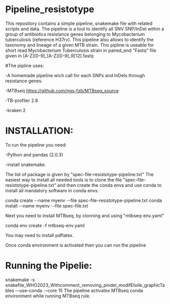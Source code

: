 # Pipeline_resistotype
This repository contains a simple pipeline, snakemake file with related scripts and data. The pipeline is a tool to identify all SNV SNP/InDel within a group of antibiotics resistance genes belonging to Mycobacterium tuberculosis (reference H37rv).
This pipeline also allows to identify the taxonomy and lineage of a given MTB strain.
This pipline is useable for short read Mycobacterium Tuberculosis strain in paired_end "Fastq" file given in [A-Z][0-9]_[A-Z][0-9]_R[12].fastq 

#The pipline uses:

-A homemade pipeline wich call for each SNPs and InDels through resistance genes. 

-MTBseq https://github.com/ngs-fzb/MTBseq_source

-TB-profiler 2.8

-kraken 2



# INSTALLATION:

To run the pipeline you need:

 -Python and pandas (2.0.3) 
 
 -install snakemake.

The list of package is given by "spec-file-resistotype-pipeline.txt"
The easiest way to install all needed tools is to clone the file "spec-file-resistotype-pipeline.txt" and then create the conda envs and use conda to install all mandatory software in conda envs.  

conda create --name myenv --file spec-file-resistotype-pipeline.txt
conda install --name myenv --file spec-file.txt

Next you need to install MTBseq, by clonning and using "mtbseq-env.yaml"

conda env create -f mtbseq-env.yaml


You may need to install pdflatex.

Once conda environment is activated then you can run the pipeline 


# Running the Pipelie: 

snakemake -s  snakefile_WHO2023_Withcomment_removing_pindel_modifEtoile_graphicTables --use-conda --core 15
The pipeline activates MTBseq conda environment while running MTBseq rule.

